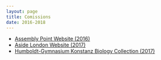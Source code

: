 ```yaml
---
layout: page
title: Comissions
date: 2016-2018
---
```


- [Assembly Point Website (2016)](http://assemblypoint.xyz/)
- [Aside London Website (2017)](http://asidelondon.com/)
- [Humboldt-Gymnasium Konstanz Biology Collection (2017)](http://avh-sammlung.de/)